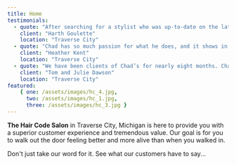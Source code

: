 ```yaml
---
title: Home
testimonials:
  - quote: "After searching for a stylist who was up-to-date on the latest trends and techniques, I was pleased to find Chad! His recommendations, precision and eye for perfection ensure my hair is always looking its best."
    client: "Harth Goulette"
    location: "Traverse City"
  - quote: "Chad has so much passion for what he does, and it shows in the careful attention that he pays to the details.  He makes me feel great and I get lots of compliments on how beautiful my hair looks!"
    client: "Heather Kent"
    location: "Traverse City"
  - quote: "We have been clients of Chad’s for nearly eight months. Chad is extremely personable, knowledgeable, and professional.  In fact, he is the best we have ever used. Julie has been searching for years for someone to color her hair so that it looks blonde and natural, and Chad does an absolutely fabulous job. Chad cuts and colors Tom’s hair, and again, Chad is the best. We highly recommend Chad and you are missing out if you do not have Chad as your stylist."
    client: "Tom and Julie Dawson"
    location: "Traverse City"
featured:
    { one: /assets/images/hc_4.jpg,
      two: /assets/images/hc_1.jpg,
      three: /assets/images/hc_3.jpg }
---
```

**The Hair Code Salon** in Traverse City, Michigan is here to provide you with a superior customer experience and tremendous value. Our goal is for you to walk out the door feeling better and more alive than when you walked in.

Don't just take our word for it. See what our customers have to say...